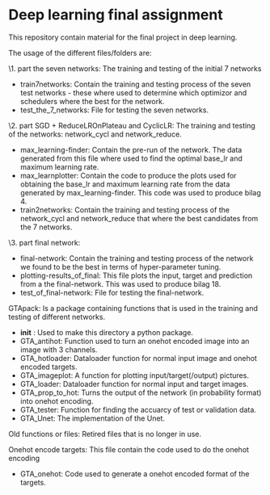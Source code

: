 # Deep learning final assignment
This repository contain material for the final project in deep learning.

The usage of the different files/folders are:

\\1. part the seven networks: The training and testing of the initial 7 networks
 - train7networks: Contain the training and testing process of the seven test
                 networks - these where used to determine which optimizor and
                 schedulers where the best for the network.
 - test_the_7_networks: File for testing the seven networks.

\\2. part SGD + ReduceLROnPlateau and CyclicLR: The training and testing of the
                          networks: network_cycl and network_reduce.
 - max_learning-finder: Contain the pre-run of the network. The data generated
                        from this file where used to find the optimal base_lr
                        and maximum learning rate.
 - max_learnplotter: Contain the code to produce the plots used for obtaining
                     the base_lr and maximum learning rate from the data
                     generated by max_learning-finder. This code was used to
                     produce bilag 4.
 - train2networks: Contain the training and testing process of the network_cycl
                   and network_reduce that where the best candidates from the 7
                   networks.   

\\3. part final network:
 - final-network: Contain the training and testing process of the network we
                  found to be the best in terms of hyper-parameter tuning.
 - plotting-results_of_final: This file plots the input, target and prediction
                              from a the final-network. This was used to
                              produce bilag 18.
 - test_of_final-network: File for testing the final-network.


GTApack: Is a package containing functions that is used in the training and
         testing of different networks.
 - __init__ : Used to make this directory a python package.
 - GTA_antihot: Function used to turn an onehot encoded image into an image with
                3 channels.
 - GTA_hotloader: Dataloader function for normal input image and onehot
                  encoded targets.
 - GTA_imageplot: A function for plotting input/target(/output) pictures.
 - GTA_loader:  Dataloader function for normal input and target images.
 - GTA_prop_to_hot: Turns the output of the network (in probability format) into
                    onehot encoding.
 - GTA_tester: Function for finding the accuarcy of test or validation data.
 - GTA_Unet: The implementation of the Unet.

 Old functions or files: Retired files that is no longer in use.

 Onehot encode targets: This file contain the code used to do the onehot encoding
  - GTA_onehot: Code used to generate a onehot encoded format of the targets.

